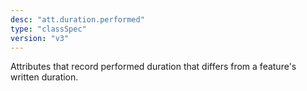 ```yaml
---
desc: "att.duration.performed"
type: "classSpec"
version: "v3"
---
```


Attributes that record performed duration that differs from a feature's written
duration.